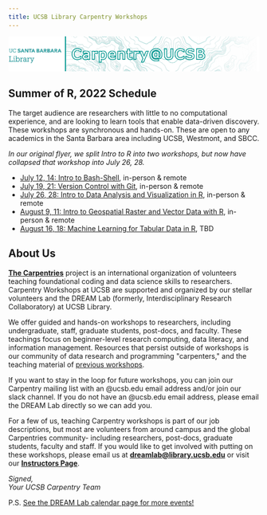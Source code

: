 ```yaml
---
title: UCSB Library Carpentry Workshops
---
```

![carpentry logo](fig/banner-carpentry.png)

## Summer of R, 2022 Schedule

The target audience are researchers with little to no computational experience, and are looking to learn tools that enable data-driven discovery. These workshops are synchronous and hands-on. These are open to any academics in the Santa Barbara area including UCSB, Westmont, and SBCC.  

*In our original flyer, we split Intro to R into two workshops, but now have collapsed that workshop into July 26, 28.*

- [July 12, 14: Intro to Bash-Shell](https://ucsbcarpentry.github.io/2022-07-12-ucsb-bash/), in-person & remote
- [July 19, 21: Version Control with Git](https://ucsbcarpentry.github.io/2022-07-19-ucsb-git/), in-person & remote
- [July 26, 28: Intro to Data Analysis and Visualization in R](https://ucsbcarpentry.github.io/2022-07-26-ucsb-R/), in-person & remote
- [August 9, 11: Intro to Geospatial Raster and Vector Data with R](https://ucsbcarpentry.github.io/2022-08-09-ucsb-r-geospatial/), in-person & remote
- [August 16, 18: Machine Learning for Tabular Data in R](https://ucsbcarpentry.github.io/2022-08-16-ucsb-machlearn-r/), TBD

<!---
Remove comment delineators after RDS Workshops are scheduled

[Research Data Services](https://www.library.ucsb.edu/research-data-services) is excited to launch a series of short, hybrid workshops dedicated to the Humanities and Social Sciences. Students, faculty, and staff are welcome. [Upcoming workshops.](https://www.library.ucsb.edu/events-exhibitions?location=All&series=1225)
Email [rds@library.ucsb.edu](mailto:rds@library.ucsb.edu) for more information.
-->

## About Us
**[The Carpentries](https://carpentries.org/)** project is an international organization of volunteers teaching foundational coding and data science skills to researchers. 
Carpentry Workshops at UCSB are supported and organized by our stellar volunteers and the DREAM Lab (formerly, Interdisciplinary Research Collaboratory) at UCSB Library.
<!---
Uncomment after the page is done.
[We have a few policies.](community/workshops)
-->

We offer guided and hands-on workshops to researchers, including undergraduate, staff, graduate students, post-docs, and faculty. 
These teachings focus on beginner-level research computing, data literacy, and information management. 
Resources that persist outside of workshops is our community of data research and programming "carpenters," and the teaching material of [previous workshops](https://ucsbcarpentry.github.io/past-workshops).

If you want to stay in the loop for future workshops, you can join our Carpentry mailing list with an @ucsb.edu email address and/or join our slack channel. 
If you do not have an @ucsb.edu email address, please email the DREAM Lab directly so we can add you.

For a few of us, teaching Carpentry workshops is part of our job descriptions, but most are volunteers from around campus and the global Carpentries community- including researchers, post-docs, graduate students, faculty and staff. 
If you would like to get involved with putting on these workshops, please email us at **dreamlab@library.ucsb.edu** or visit our **[Instructors Page](https://ucsbcarpentry.github.io/community/instructors)**.

*Signed,*
<br>
*Your UCSB Carpentry Team*

P.S. [See the DREAM Lab calendar page for more events!](https://www.library.ucsb.edu/events-exhibitions?location=All&series=1218)
